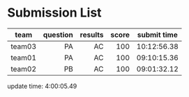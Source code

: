 # Submission List
team    | question  | results  | score | submit time
------|-----:|-----:| ----:|-----
team03 | PA | AC | 100 | 10:12:56.38
team01 | PA | AC | 100 | 09:10:15.36
team02 | PB | AC | 100 | 09:01:32.12


update time:  4:00:05.49 
